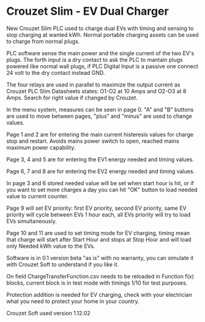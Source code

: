 # Crouzet Slim - EV Dual Charger
New Crouzet Slim PLC used to charge dual EVs with timing and sensing to stop charging at wanted kWh. Normal portable charging assets can be used to charge from normal plugs.

PLC software sense the main power and the single current of the two EV's plugs. The forth input is a dry contact to ask the PLC to mantain plugs powered like normal wall plugs, if PLC Digital Input is a passive one connect 24 volt to the dry contact instead GND.

The four relays are used in parallel to maximize the output current as Crouzet PLC Slim Datasheets states: O1-O2 at 10 Amps and O2-O3 at 8 Amps. Search for right value if changed by Crouzet.

In the menu system, measures can be seen in page 0. "A" and "B" buttons are used to move between pages, "plus" and "minus" are used to change values.

Page 1 and 2 are for entering the main current histeresis values for charge stop and restart. Avoids mains power switch to open, reached mains maximum power capability.

Page 3, 4 and 5 are for entering the EV1 energy needed and timing values.

Page 6, 7 and 8 are for entering the EV2 energy needed and timing values.

In page 3 and 6 stored needed value will be set when start hour is hit, or if you want to set more charges a day you can hit "OK" button to load needed value to current counter.

Page 9 will set EV priority: first EV priority, second EV priority, same EV priority will cycle between EVs 1 hour each, all EVs priority will try to load EVs simultaneously.

Page 10 and 11 are used to set timing mode for EV charging, timing mean that charge will start after Start Hour and stops at Stop Hour and will load only Needed kWh value to the EVs.

Software is in 0.1 version beta "as is" with no warranty, you can simulate it with Crouzet Soft to understand if you like it.

On field ChargeTransferFunction.csv needs to be reloaded in Function f(x) blocks, current block is in test mode with timings 1/10 for test purposes.

Protection addition is needed for EV charging, check with your electrician what you need to protect your home in your country.

Crouzet Soft used version 1.12.02
